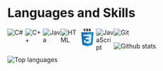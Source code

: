 <h1>Languages and Skills</h1>
<img align="left" alt="C#" width="40px" src="https://cdn.jsdelivr.net/gh/devicons/devicon/icons/csharp/csharp-original.svg"/>
<img align="left" alt="C++" width="40px" src="https://cdn.jsdelivr.net/gh/devicons/devicon/icons/cplusplus/cplusplus-original.svg"/>
<img align="left" alt="Java" width="40px" src="https://cdn.jsdelivr.net/gh/devicons/devicon/icons/java/java-original.svg">
<img align="left" alt="HTML" width="40px" src="https://cdn.jsdelivr.net/gh/devicons/devicon/icons/html5/html5-original.svg">
<img align="left" alt="CSS" width="40px" src="https://raw.githubusercontent.com/github/explore/80688e429a7d4ef2fca1e82350fe8e3517d3494d/topics/css/css.png"/>
<img align="left" alt="JavaScript" width="40px" src="https://cdn.jsdelivr.net/gh/devicons/devicon/icons/javascript/javascript-original.svg"/>
<img alt="Git" width="32px" src="https://cdn.jsdelivr.net/gh/devicons/devicon/icons/git/git-plain.svg">

 

![Github stats](https://github-readme-stats.vercel.app/api?username=ZyrusTM&count_private=true&show_icons=true&theme=radical)

![Top languages](https://github-readme-stats.vercel.app/api/top-langs/?username=ZYRUSTM&show_icons=true&theme=radical)
